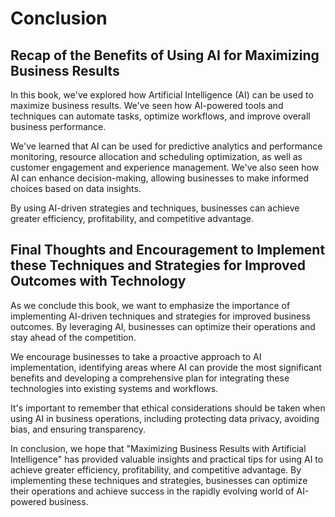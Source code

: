 Conclusion
==========

Recap of the Benefits of Using AI for Maximizing Business Results
-----------------------------------------------------------------

In this book, we've explored how Artificial Intelligence (AI) can be used to maximize business results. We've seen how AI-powered tools and techniques can automate tasks, optimize workflows, and improve overall business performance.

We've learned that AI can be used for predictive analytics and performance monitoring, resource allocation and scheduling optimization, as well as customer engagement and experience management. We've also seen how AI can enhance decision-making, allowing businesses to make informed choices based on data insights.

By using AI-driven strategies and techniques, businesses can achieve greater efficiency, profitability, and competitive advantage.

Final Thoughts and Encouragement to Implement these Techniques and Strategies for Improved Outcomes with Technology
-------------------------------------------------------------------------------------------------------------------

As we conclude this book, we want to emphasize the importance of implementing AI-driven techniques and strategies for improved business outcomes. By leveraging AI, businesses can optimize their operations and stay ahead of the competition.

We encourage businesses to take a proactive approach to AI implementation, identifying areas where AI can provide the most significant benefits and developing a comprehensive plan for integrating these technologies into existing systems and workflows.

It's important to remember that ethical considerations should be taken when using AI in business operations, including protecting data privacy, avoiding bias, and ensuring transparency.

In conclusion, we hope that "Maximizing Business Results with Artificial Intelligence" has provided valuable insights and practical tips for using AI to achieve greater efficiency, profitability, and competitive advantage. By implementing these techniques and strategies, businesses can optimize their operations and achieve success in the rapidly evolving world of AI-powered business.

